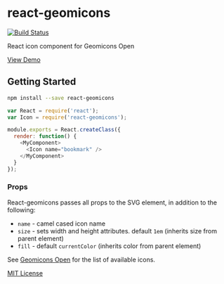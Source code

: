 
# react-geomicons

[![Build Status](https://travis-ci.org/jxnblk/react-geomicons.svg?branch=master)](https://travis-ci.org/jxnblk/react-geomicons)

React icon component for Geomicons Open

[View Demo](http://jxnblk.com/react-geomicons)

## Getting Started

```bash
npm install --save react-geomicons
```

```js
var React = require('react');
var Icon = require('react-geomicons');

module.exports = React.createClass({
  render: function() {
    <MyComponent>
      <Icon name="bookmark" />
    </MyComponent>
  }
});
```

### Props
React-geomicons passes all props to the SVG element, in addition to the following:

- `name` - camel cased icon name
- `size` - sets width and height attributes. default `1em` (inherits size from parent element)
- `fill` - default `currentColor` (inherits color from parent element)

See [Geomicons Open](https://github.com/jxnblk/geomicons-open) for the list of available icons.

[MIT License](LICENSE.md)

